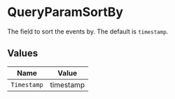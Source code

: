 # QueryParamSortBy

The field to sort the events by. The default is `timestamp`.


## Values

| Name        | Value       |
| ----------- | ----------- |
| `Timestamp` | timestamp   |